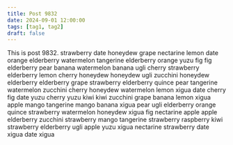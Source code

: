 ```yaml
---
title: Post 9832
date: 2024-09-01 12:00:00
tags: [tag1, tag2]
draft: false
---
```

This is post 9832.
strawberry
date
honeydew
grape
nectarine
lemon
date
orange
elderberry
watermelon
tangerine
elderberry
orange
yuzu
fig
fig
elderberry
pear
banana
watermelon
banana
ugli
cherry
strawberry
elderberry
lemon
cherry
honeydew
honeydew
ugli
zucchini
honeydew
elderberry
elderberry
grape
strawberry
elderberry
quince
pear
tangerine
watermelon
zucchini
cherry
honeydew
watermelon
lemon
xigua
date
cherry
fig
date
yuzu
cherry
yuzu
kiwi
kiwi
zucchini
grape
banana
lemon
xigua
apple
mango
tangerine
mango
banana
xigua
pear
ugli
elderberry
orange
quince
strawberry
watermelon
honeydew
xigua
fig
nectarine
apple
apple
elderberry
zucchini
strawberry
mango
tangerine
strawberry
raspberry
kiwi
strawberry
elderberry
ugli
apple
yuzu
xigua
nectarine
strawberry
date
xigua
date
xigua
